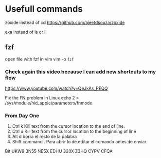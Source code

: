 # Usefull commands
zoxide instead of cd
https://github.com/ajeetdsouza/zoxide

exa instead of ls or ll

## fzf
open file with fzf in vim
vim -o `fzf`

### Check again this video because I can add new shortcuts to my flow
https://www.youtube.com/watch?v=QeJkAs_PEQQ

Fix the FN problem in Linux
echo 2 > /sys/module/hid_apple/parameters/fnmode

### From Day One
1. Ctrl k Kill text from the cursor location to the end of line.
2. Ctrl u Kill text from the cursor location to the beginning of line
3. Alt d borra el resto de la palabra
4. Shift command . Para abrir lo de editar el comando antes de enviar

Bit
UKW9 3N55 NE5X EDHU 330X Z3HQ CYPV CFQA
